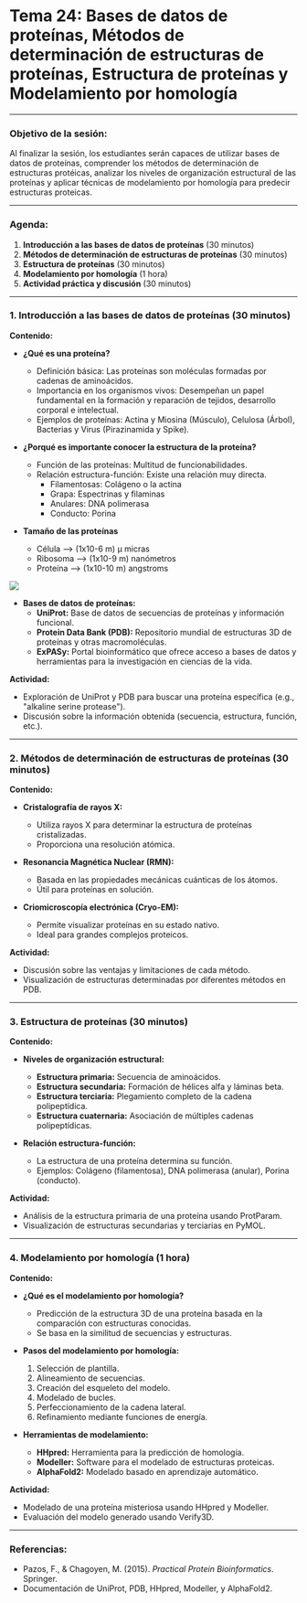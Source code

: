 # Tema 24: Bases de datos de proteínas, Métodos de determinación de estructuras de proteínas, Estructura de proteínas y Modelamiento por homología

---

### **Objetivo de la sesión:**
Al finalizar la sesión, los estudiantes serán capaces de utilizar bases de datos de proteínas, comprender los métodos de determinación de estructuras protéicas, analizar los niveles de organización estructural de las proteínas y aplicar técnicas de modelamiento por homología para predecir estructuras proteicas.

---

### **Agenda:**

1. **Introducción a las bases de datos de proteínas** (30 minutos)
2. **Métodos de determinación de estructuras de proteínas** (30 minutos)
3. **Estructura de proteínas** (30 minutos)
4. **Modelamiento por homología** (1 hora)
5. **Actividad práctica y discusión** (30 minutos)

---

### **1. Introducción a las bases de datos de proteínas** (30 minutos)

**Contenido:**
- **¿Qué es una proteína?**
  - Definición básica: Las proteínas son moléculas formadas por cadenas de aminoácidos.
  - Importancia en los organismos vivos: Desempeñan un papel fundamental en la formación y reparación de tejidos, desarrollo corporal e intelectual.
  - Ejemplos de proteínas: Actina y Miosina (Músculo), Celulosa (Árbol), Bacterias y Virus (Pirazinamida y Spike).

- **¿Porqué es importante conocer la estructura de la proteína?**
  - Función de las proteínas: Multitud de funcionabilidades.
  - Relación estructura-función: Existe una relación muy directa.
      * Filamentosas: Colágeno o la actina
      * Grapa: Espectrinas y filaminas
      * Anulares: DNA polimerasa
      * Conducto: Porina

- **Tamaño de las proteínas**
  - Célula --> (1x10-6 m) µ micras
  - Ribosoma --> (1x10-9 m) nanómetros
  - Proteína --> (1x10-10 m) angstroms

![](https://www.aula2005.com/html/cn3eso/04moleculescelules/mides300es.jpg)


- **Bases de datos de proteínas:**
  - **UniProt:** Base de datos de secuencias de proteínas y información funcional.
  - **Protein Data Bank (PDB):** Repositorio mundial de estructuras 3D de proteínas y otras macromoléculas.
  - **ExPASy:** Portal bioinformático que ofrece acceso a bases de datos y herramientas para la investigación en ciencias de la vida.

**Actividad:**
- Exploración de UniProt y PDB para buscar una proteína específica (e.g., "alkaline serine protease").
- Discusión sobre la información obtenida (secuencia, estructura, función, etc.).

---

### **2. Métodos de determinación de estructuras de proteínas** (30 minutos)

**Contenido:**
- **Cristalografía de rayos X:**
  - Utiliza rayos X para determinar la estructura de proteínas cristalizadas.
  - Proporciona una resolución atómica.
  
- **Resonancia Magnética Nuclear (RMN):**
  - Basada en las propiedades mecánicas cuánticas de los átomos.
  - Útil para proteínas en solución.

- **Criomicroscopía electrónica (Cryo-EM):**
  - Permite visualizar proteínas en su estado nativo.
  - Ideal para grandes complejos proteicos.

**Actividad:**
- Discusión sobre las ventajas y limitaciones de cada método.
- Visualización de estructuras determinadas por diferentes métodos en PDB.

---

### **3. Estructura de proteínas** (30 minutos)

**Contenido:**
- **Niveles de organización estructural:**
  - **Estructura primaria:** Secuencia de aminoácidos.
  - **Estructura secundaria:** Formación de hélices alfa y láminas beta.
  - **Estructura terciaria:** Plegamiento completo de la cadena polipeptídica.
  - **Estructura cuaternaria:** Asociación de múltiples cadenas polipeptídicas.

- **Relación estructura-función:**
  - La estructura de una proteína determina su función.
  - Ejemplos: Colágeno (filamentosa), DNA polimerasa (anular), Porina (conducto).

**Actividad:**
- Análisis de la estructura primaria de una proteína usando ProtParam.
- Visualización de estructuras secundarias y terciarias en PyMOL.

---

### **4. Modelamiento por homología** (1 hora)

**Contenido:**
- **¿Qué es el modelamiento por homología?**
  - Predicción de la estructura 3D de una proteína basada en la comparación con estructuras conocidas.
  - Se basa en la similitud de secuencias y estructuras.

- **Pasos del modelamiento por homología:**
  1. Selección de plantilla.
  2. Alineamiento de secuencias.
  3. Creación del esqueleto del modelo.
  4. Modelado de bucles.
  5. Perfeccionamiento de la cadena lateral.
  6. Refinamiento mediante funciones de energía.

- **Herramientas de modelamiento:**
  - **HHpred:** Herramienta para la predicción de homología.
  - **Modeller:** Software para el modelado de estructuras proteicas.
  - **AlphaFold2:** Modelado basado en aprendizaje automático.

**Actividad:**
- Modelado de una proteína misteriosa usando HHpred y Modeller.
- Evaluación del modelo generado usando Verify3D.

---

### **Referencias:**
- Pazos, F., & Chagoyen, M. (2015). *Practical Protein Bioinformatics*. Springer.
- Documentación de UniProt, PDB, HHpred, Modeller, y AlphaFold2.
